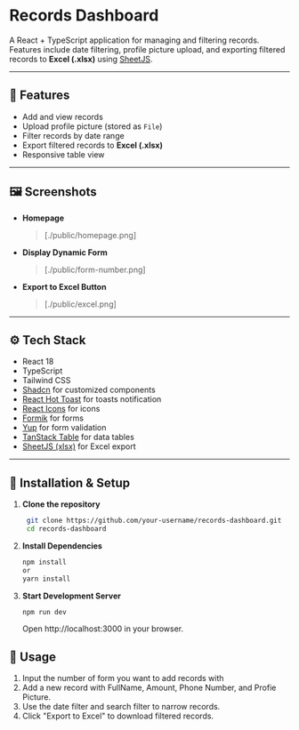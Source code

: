 # Records Dashboard

A React + TypeScript application for managing and filtering records. Features include date filtering, profile picture upload, and exporting filtered records to **Excel (.xlsx)** using [SheetJS](https://github.com/SheetJS/sheetjs).

---

## 🚀 Features

- Add and view records  
- Upload profile picture (stored as `File`)  
- Filter records by date range  
- Export filtered records to **Excel (.xlsx)**  
- Responsive table view  

---

## 🖼️ Screenshots

- **Homepage**  
  > [./public/homepage.png]

- **Display Dynamic Form**  
  > [./public/form-number.png]

- **Export to Excel Button**  
  > [./public/excel.png]

---

## ⚙️ Tech Stack

- React 18  
- TypeScript  
- Tailwind CSS
- [Shadcn](https://ui.shadcn.com/) for customized components  
- [React Hot Toast](https://react-hot-toast.com) for toasts notification
- [React Icons](https://react-icons.github.io/react-icons/) for icons
- [Formik](https://formik.org/) for forms
- [Yup](https://github.com/jquense/yup) for form validation
- [TanStack Table](https://tanstack.com/table) for data tables  
- [SheetJS (xlsx)](https://github.com/SheetJS/sheetjs) for Excel export  

---

## 🔧 Installation & Setup

1. **Clone the repository**

   ```bash
    git clone https://github.com/your-username/records-dashboard.git
    cd records-dashboard
    ```
2. **Install Dependencies** 

    ```bash
    npm install
    or 
    yarn install
    ```
3. **Start Development Server** 

    ```bash
    npm run dev

    ```
    Open http://localhost:3000 in your browser.

## 📝 Usage

1. Input the number of form you want to add records with
2. Add a new record with FullName, Amount, Phone Number, and Profie Picture.  
3. Use the date filter and search filter to narrow records.  
4. Click "Export to Excel" to download filtered records.  
